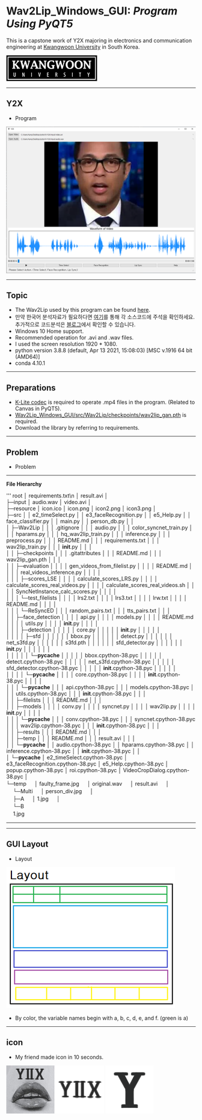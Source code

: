# **Wav2Lip_Windows_GUI**: *Program Using PyQT5*

This is a capstone work of Y2X majoring in electronics and communication engineering at [Kwangwoon University](www.kw.ac.kr) in South Korea.

![](./readme/kw_logo.png)

-----------
**Y2X**
-----------
- Program

![](./readme/main.PNG)

-----------
**Topic**
-----------
 - The Wav2Lip used by this program can be found [here](https://github.com/Rudrabha/Wav2Lip).
 - 만약 한국어 분석자료가 필요하다면 [여기](https://github.com/Minjun-KANG/Wav2Lip)를 통해 각 소스코드에 주석을 확인하세요. 추가적으로 코드분석은 [블로그](https://blog.naver.com/ansalsdlf/222277423497)에서 확인할 수 있습니다.
 - Windows 10 Home support.
 - Recommended operation for .avi and .wav files.
 - I used the screen resolution 1920 * 1080.
 - python version 3.8.8 (default, Apr 13 2021, 15:08:03) [MSC v.1916 64 bit (AMD64)]
 - conda 4.10.1
-----------
**Preparations**
-----------
 - [K-Lite codec](https://codecguide.com/download_k-lite_codec_pack_basic.htm) is required to operate .mp4 files in the program. (Related to Canvas in PyQT5). 
 - [Wav2Lip_Windows_GUI/src/Wav2Lip/checkpoints/wav2lip_gan.pth](https://iiitaphyd-my.sharepoint.com/personal/radrabha_m_research_iiit_ac_in/_layouts/15/onedrive.aspx?id=%2Fpersonal%2Fradrabha%5Fm%5Fresearch%5Fiiit%5Fac%5Fin%2FDocuments%2FWav2Lip%5FModels%2Fwav2lip%5Fgan%2Epth&parent=%2Fpersonal%2Fradrabha%5Fm%5Fresearch%5Fiiit%5Fac%5Fin%2FDocuments%2FWav2Lip%5FModels&originalPath=aHR0cHM6Ly9paWl0YXBoeWQtbXkuc2hhcmVwb2ludC5jb20vOnU6L2cvcGVyc29uYWwvcmFkcmFiaGFfbV9yZXNlYXJjaF9paWl0X2FjX2luL0Vkakk3YlpsZ0FwTXFzVm9FVVVYcExzQnhxWGJuNXo4VlRtb3hwNTVZTkRjSUE%5FcnRpbWU9SWlFR0lBZ24yVWc) is required. 
 - Download the library by referring to requirements.

-----------
**Problem**
-----------
 - Problem

-----------
**File Hierarchy**

'''
root
│  requirements.txt\n
│  result.avi
│  
├─input
│      audio.wav
│      video.avi
│      
├─resource
│      icon.ico
│      icon.png
│      icon2.png
│      icon3.png
│      
├─src
│  │  e2_timeSelect.py
│  │  e3_faceRecognition.py
│  │  e5_Help.py
│  │  face_classifier.py
│  │  main.py
│  │  person_db.py
│  │  
│  ├─Wav2Lip
│  │  │  .gitignore
│  │  │  audio.py
│  │  │  color_syncnet_train.py
│  │  │  hparams.py
│  │  │  hq_wav2lip_train.py
│  │  │  inference.py
│  │  │  preprocess.py
│  │  │  README.md
│  │  │  requirements.txt
│  │  │  wav2lip_train.py
│  │  │  __init__.py
│  │  │  
│  │  ├─checkpoints
│  │  │      .gitattributes
│  │  │      README.md
│  │  │      wav2lip_gan.pth
│  │  │      
│  │  ├─evaluation
│  │  │  │  gen_videos_from_filelist.py
│  │  │  │  README.md
│  │  │  │  real_videos_inference.py
│  │  │  │  
│  │  │  ├─scores_LSE
│  │  │  │      calculate_scores_LRS.py
│  │  │  │      calculate_scores_real_videos.py
│  │  │  │      calculate_scores_real_videos.sh
│  │  │  │      SyncNetInstance_calc_scores.py
│  │  │  │      
│  │  │  └─test_filelists
│  │  │      │  lrs2.txt
│  │  │      │  lrs3.txt
│  │  │      │  lrw.txt
│  │  │      │  README.md
│  │  │      │  
│  │  │      └─ReSyncED
│  │  │              random_pairs.txt
│  │  │              tts_pairs.txt
│  │  │              
│  │  ├─face_detection
│  │  │  │  api.py
│  │  │  │  models.py
│  │  │  │  README.md
│  │  │  │  utils.py
│  │  │  │  __init__.py
│  │  │  │  
│  │  │  ├─detection
│  │  │  │  │  core.py
│  │  │  │  │  __init__.py
│  │  │  │  │  
│  │  │  │  ├─sfd
│  │  │  │  │  │  bbox.py
│  │  │  │  │  │  detect.py
│  │  │  │  │  │  net_s3fd.py
│  │  │  │  │  │  s3fd.pth
│  │  │  │  │  │  sfd_detector.py
│  │  │  │  │  │  __init__.py
│  │  │  │  │  │  
│  │  │  │  │  └─__pycache__
│  │  │  │  │          bbox.cpython-38.pyc
│  │  │  │  │          detect.cpython-38.pyc
│  │  │  │  │          net_s3fd.cpython-38.pyc
│  │  │  │  │          sfd_detector.cpython-38.pyc
│  │  │  │  │          __init__.cpython-38.pyc
│  │  │  │  │          
│  │  │  │  └─__pycache__
│  │  │  │          core.cpython-38.pyc
│  │  │  │          __init__.cpython-38.pyc
│  │  │  │          
│  │  │  └─__pycache__
│  │  │          api.cpython-38.pyc
│  │  │          models.cpython-38.pyc
│  │  │          utils.cpython-38.pyc
│  │  │          __init__.cpython-38.pyc
│  │  │          
│  │  ├─filelists
│  │  │      README.md
│  │  │      
│  │  ├─models
│  │  │  │  conv.py
│  │  │  │  syncnet.py
│  │  │  │  wav2lip.py
│  │  │  │  __init__.py
│  │  │  │  
│  │  │  └─__pycache__
│  │  │          conv.cpython-38.pyc
│  │  │          syncnet.cpython-38.pyc
│  │  │          wav2lip.cpython-38.pyc
│  │  │          __init__.cpython-38.pyc
│  │  │          
│  │  ├─results
│  │  │      README.md
│  │  │      
│  │  ├─temp
│  │  │      README.md
│  │  │      result.avi
│  │  │      
│  │  └─__pycache__
│  │          audio.cpython-38.pyc
│  │          hparams.cpython-38.pyc
│  │          inference.cpython-38.pyc
│  │          __init__.cpython-38.pyc
│  │          
│  └─__pycache__
│          e2_timeSelect.cpython-38.pyc
│          e3_faceRecognition.cpython-38.pyc
│          e5_Help.cpython-38.pyc
│          popup.cpython-38.pyc
│          roi.cpython-38.pyc
│          VideoCropDialog.cpython-38.pyc
│          
└─temp
　  │  faulty_frame.jpg
　  │  original.wav
　  │  result.avi
　  │  
　  └─Multi
　      │  person_div.jpg
　      │  
　      ├─A 
　      │      1.jpg
　      │      
　      └─B  
　             1.jpg  
              
-----------

-----------
**GUI Layout**
-----------
 - Layout

![](./readme/layout.png)
 - By color, the variable names begin with a, b, c, d, e, and f. (green is a)

-----------
**icon**
-----------
 - My friend made icon in 10 seconds.

![](./resource/icon.png)
![](./resource/icon2.png)
![](./resource/icon3.png)


